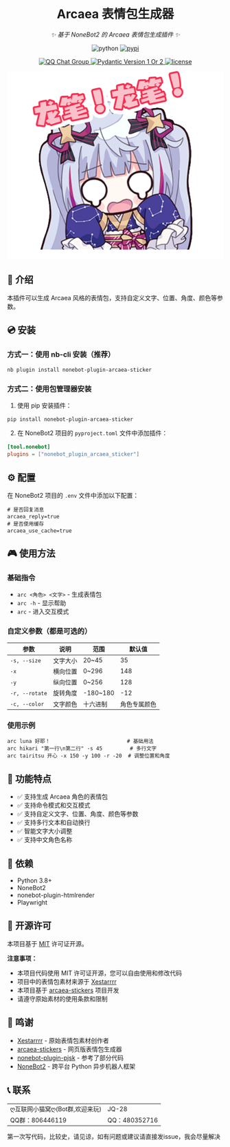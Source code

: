 <div align="center">

# Arcaea 表情包生成器

_✨ 基于 NoneBot2 的 Arcaea 表情包生成插件 ✨_

<p align="center">
  <img src="https://img.shields.io/badge/python-3.8+-blue.svg" alt="python">
  <a href="https://pypi.python.org/pypi/nonebot-plugin-arcaea-sticker">
    <img src="https://img.shields.io/pypi/v/nonebot-plugin-arcaea-sticker.svg" alt="pypi">
  </a>
</p>

<p align="center">
  <a href="https://qm.qq.com/cgi-bin/qm/qr?_wv=1027&k=sy5x0Bv8IJoMVviC3dRbXTVD9zLdpitx&authKey=OPfY0G2zfQwDQJmf5xV5cqJq7c6%2Beg1cqiCF%2BDHsSFEaGscmeo5ALIdyJ%2BYZmoJb&noverify=0&group_code=806446119">
    <img src="https://img.shields.io/badge/QQ群-806446119-pink" alt="QQ Chat Group">
  </a>
  <a href="https://pydantic.dev">
    <img src="https://img.shields.io/endpoint?url=https://raw.githubusercontent.com/lgc-NB2Dev/readme/main/template/pyd-v1-or-v2.json" alt="Pydantic Version 1 Or 2" >
  </a>
  <a href="./LICENSE">
    <img src="https://img.shields.io/github/license/Agnes4m/nonebot_plugin_pjsk.svg" alt="license">
  </a>
</p>


<p align="center">
  <img src="https://github.com/JQ-28/nonebot-plugin-arcaea-sticker/blob/main/nami%E9%BE%99%E7%AC%94!%E9%BE%99%E7%AC%94!.png" alt="示例图片">
</p>

</div>

## 📖 介绍

本插件可以生成 Arcaea 风格的表情包，支持自定义文字、位置、角度、颜色等参数。

## 💿 安装

### 方式一：使用 nb-cli 安装（推荐）

```bash
nb plugin install nonebot-plugin-arcaea-sticker
```

### 方式二：使用包管理器安装

1. 使用 pip 安装插件：
```bash
pip install nonebot-plugin-arcaea-sticker
```

2. 在 NoneBot2 项目的 `pyproject.toml` 文件中添加插件：
```toml
[tool.nonebot]
plugins = ["nonebot_plugin_arcaea_sticker"]
```

## ⚙️ 配置

在 NoneBot2 项目的 `.env` 文件中添加以下配置：

```env
# 是否回复消息
arcaea_reply=true
# 是否使用缓存
arcaea_use_cache=true
```

## 🎮 使用方法

### 基础指令
- `arc <角色> <文字>` - 生成表情包
- `arc -h` - 显示帮助
- `arc` - 进入交互模式

### 自定义参数（都是可选的）
| 参数 | 说明 | 范围 | 默认值 |
|------|------|------|--------|
| `-s, --size` | 文字大小 | 20~45 | 35 |
| `-x` | 横向位置 | 0~296 | 148 |
| `-y` | 纵向位置 | 0~256 | 128 |
| `-r, --rotate` | 旋转角度 | -180~180 | -12 |
| `-c, --color` | 文字颜色 | 十六进制 | 角色专属颜色 |

### 使用示例
```
arc luna 好耶！                         # 基础用法
arc hikari "第一行\n第二行" -s 45         # 多行文字
arc tairitsu 开心 -x 150 -y 100 -r -20  # 调整位置和角度
```

## 📝 功能特点

- ✅ 支持生成 Arcaea 角色的表情包
- ✅ 支持命令模式和交互模式
- ✅ 支持自定义文字、位置、角度、颜色等参数
- ✅ 支持多行文本和自动换行
- ✅ 智能文字大小调整
- ✅ 支持中文角色名称

## 🔧 依赖

- Python 3.8+
- NoneBot2
- nonebot-plugin-htmlrender
- Playwright

## 📄 开源许可

本项目基于 [MIT](LICENSE) 许可证开源。

**注意事项：**
- 本项目代码使用 MIT 许可证开源，您可以自由使用和修改代码
- 项目中的表情包素材来源于 [Xestarrrr](https://x.com/Xestarrrr)
- 本项目基于 [arcaea-stickers](https://github.com/Rosemoe/arcaea-stickers) 项目开发
- 请遵守原始素材的使用条款和限制

## 🙏 鸣谢

- [Xestarrrr](https://x.com/Xestarrrr) - 原始表情包素材创作者
- [arcaea-stickers](https://github.com/Rosemoe/arcaea-stickers) - 网页版表情包生成器
- [nonebot-plugin-pjsk](https://github.com/lgc-NB2Dev/nonebot-plugin-pjsk) - 参考了部分代码
- [NoneBot2](https://github.com/nonebot/nonebot2) - 跨平台 Python 异步机器人框架

## 📞 联系

<table>
  <tr>
    <td>ღ互联网小猫窝ღ(Bot群,欢迎来玩)</td>
    <td>JQ-28</td>
  </tr>
  <tr>
    <td>QQ群：806446119</td>
    <td>QQ：480352716</td>
  </tr>
</table>

</div>

第一次写代码，比较史，请见谅，如有问题或建议请直接发issue，我会尽量解决